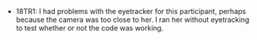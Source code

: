 * 18TR1: I had problems with the eyetracker for this participant, perhaps because the camera was too close to her. I ran her without eyetracking to test whether or not the code was working. 